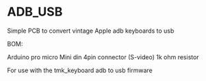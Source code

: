 # ADB_USB

Simple PCB to convert vintage Apple adb keyboards to usb 

BOM:

Arduino pro micro
Mini din 4pin connector (S-video)
1k ohm resistor

For use with the tmk_keyboard adb to usb firmware
